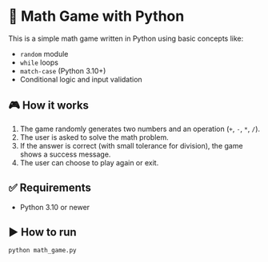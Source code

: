 # 🧠 Math Game with Python

This is a simple math game written in Python using basic concepts like:
- `random` module
- `while` loops
- `match-case` (Python 3.10+)
- Conditional logic and input validation

## 🎮 How it works
1. The game randomly generates two numbers and an operation (`+`, `-`, `*`, `/`).
2. The user is asked to solve the math problem.
3. If the answer is correct (with small tolerance for division), the game shows a success message.
4. The user can choose to play again or exit.

## ✅ Requirements
- Python 3.10 or newer

## ▶️ How to run
```bash
python math_game.py